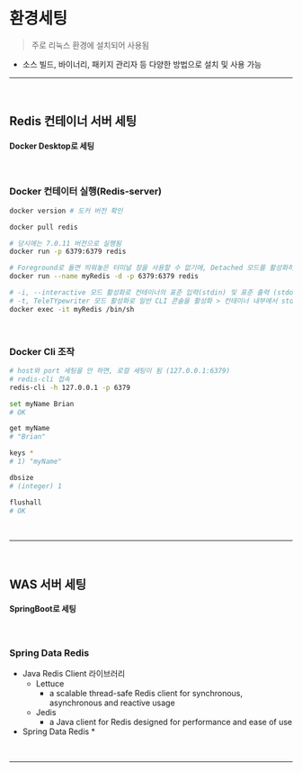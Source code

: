 # 환경세팅
> 주로 리눅스 환경에 설치되어 사용됨
* 소스 빌드, 바이너리, 패키지 관리자 등 다양한 방법으로 설치 및 사용 가능

<hr>
<br>

## Redis 컨테이너 서버 세팅
#### Docker Desktop로 세팅

<br>

### Docker 컨테이터 실행(Redis-server)
```bash
docker version # 도커 버전 확인

docker pull redis

# 당시에는 7.0.11 버전으로 실행됨
docker run -p 6379:6379 redis 

# Foreground로 돌면 띄워놓은 터미널 창을 사용할 수 없기에, Detached 모드를 활성화하여 Background로 실행 필요
docker run --name myRedis -d -p 6379:6379 redis 

# -i, --interactive 모드 활성화로 컨테이너의 표준 입력(stdin) 및 표준 출력 (stdout)을 활성화 > 즉 컨테이너에게 stdin 값 (명령어)을 전달할 수 있게 됨
# -t, TeleTYpewriter 모드 활성화로 일반 CLI 콘솔을 활성화 > 컨테이너 내부에서 stdin 값 (명령어)가 실행되고, 실행 이후의 상태를 CLI 콘솔로 확인할 수 있게 됨
docker exec -it myRedis /bin/sh 
```

<br>

### Docker Cli 조작
```bash
# host와 port 세팅을 안 하면, 로컬 세팅이 됨 (127.0.0.1:6379)
# redis-cli 접속
redis-cli -h 127.0.0.1 -p 6379

set myName Brian
# OK

get myName
# "Brian"

keys *
# 1) "myName"

dbsize
# (integer) 1

flushall 
# OK
```

<br>
<hr>
<br>

## WAS 서버 세팅
#### SpringBoot로 세팅

<br>

### Spring Data Redis
* Java Redis Client 라이브러리
  * Lettuce
    * a scalable thread-safe Redis client for synchronous, asynchronous and reactive usage
  * Jedis
    * a Java client for Redis designed for performance and ease of use
* Spring Data Redis
  * 

<br>
<hr>
<br>

